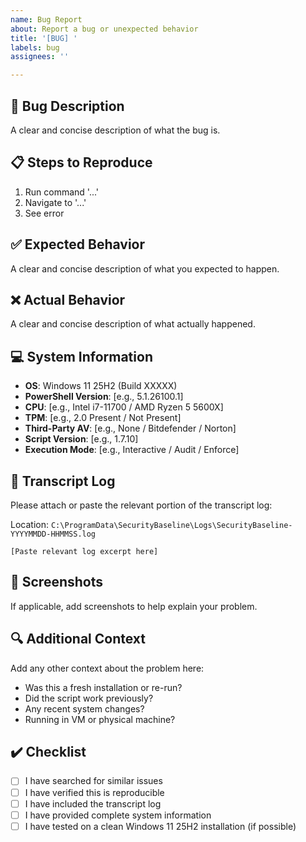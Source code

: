```yaml
---
name: Bug Report
about: Report a bug or unexpected behavior
title: '[BUG] '
labels: bug
assignees: ''

---
```


## 🐛 Bug Description

A clear and concise description of what the bug is.

## 📋 Steps to Reproduce

1. Run command '...'
2. Navigate to '...'
3. See error

## ✅ Expected Behavior

A clear and concise description of what you expected to happen.

## ❌ Actual Behavior

A clear and concise description of what actually happened.

## 💻 System Information

- **OS**: Windows 11 25H2 (Build XXXXX)
- **PowerShell Version**: [e.g., 5.1.26100.1]
- **CPU**: [e.g., Intel i7-11700 / AMD Ryzen 5 5600X]
- **TPM**: [e.g., 2.0 Present / Not Present]
- **Third-Party AV**: [e.g., None / Bitdefender / Norton]
- **Script Version**: [e.g., 1.7.10]
- **Execution Mode**: [e.g., Interactive / Audit / Enforce]

## 📝 Transcript Log

Please attach or paste the relevant portion of the transcript log:

Location: `C:\ProgramData\SecurityBaseline\Logs\SecurityBaseline-YYYYMMDD-HHMMSS.log`

```
[Paste relevant log excerpt here]
```

## 📸 Screenshots

If applicable, add screenshots to help explain your problem.

## 🔍 Additional Context

Add any other context about the problem here:
- Was this a fresh installation or re-run?
- Did the script work previously?
- Any recent system changes?
- Running in VM or physical machine?

## ✔️ Checklist

- [ ] I have searched for similar issues
- [ ] I have verified this is reproducible
- [ ] I have included the transcript log
- [ ] I have provided complete system information
- [ ] I have tested on a clean Windows 11 25H2 installation (if possible)

